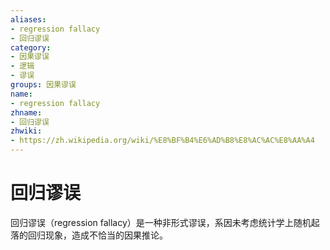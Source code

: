 ```yaml
---
aliases:
- regression fallacy
- 回归谬误
category:
- 因果谬误
- 逻辑
- 谬误
groups: 因果谬误
name:
- regression fallacy
zhname:
- 回归谬误
zhwiki:
- https://zh.wikipedia.org/wiki/%E8%BF%B4%E6%AD%B8%E8%AC%AC%E8%AA%A4
---
```


# 回归谬误

回归谬误（regression fallacy）是一种非形式谬误，系因未考虑统计学上随机起落的回归现象，造成不恰当的因果推论。
